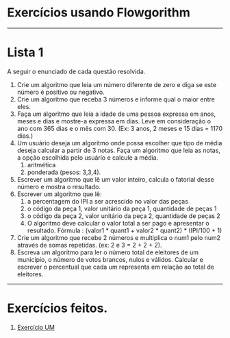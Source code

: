 # Exercícios usando Flowgorithm
 ---
# Lista 1 
A seguir o enunciado de cada questão resolvida.
1. Crie um algoritmo que leia um número diferente de zero e diga se este número é
positivo ou negativo.
1. Crie um algoritmo que receba 3 números e informe qual o maior entre eles.
1. Faça um algoritmo que leia a idade de uma pessoa expressa em anos, meses e dias e
mostre-a expressa em dias. Leve em consideração o ano com 365 dias e o mês com 30.
(Ex: 3 anos, 2 meses e 15 dias = 1170 dias.)
1. Um usuário deseja um algoritmo onde possa escolher que tipo de média deseja
calcular a partir de 3 notas. Faça um algoritmo que leia as notas, a opção escolhida
pelo usuário e calcule a média.
   1. aritmética
   1. ponderada (pesos: 3,3,4).
1. Escrever um algoritmo que lê um valor inteiro, calcula o fatorial desse número e
mostra o resultado.
1. Escrever um algoritmo que lê:
   1. a percentagem do IPI a ser acrescido no valor das peças
   1. o código da peça 1, valor unitário da peça 1, quantidade de peças 1
   1. o código da peça 2, valor unitário da peça 2, quantidade de peças 2
   1. O algoritmo deve calcular o valor total a ser pago e apresentar o resultado. Fórmula : (valor1 * quant1 + valor2 * quant2) * (IPI/100 + 1)
1. Crie um algoritmo que recebe 2 números e multiplica o num1 pelo num2 através de
somas repetidas. (ex: 2 e 3 = 2 + 2 + 2).
1. Escreva um algoritmo para ler o número total de eleitores de um município, o número de votos brancos, nulos e válidos. Calcular e escrever o percentual que cada um representa em relação ao total de eleitores.
--- 
# Exercícios feitos.
1. [Exercício UM]()
